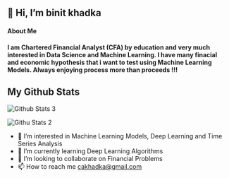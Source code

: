 ## 👋 Hi, I’m binit khadka

#### About Me 
#### I am Chartered Financial Analyst (CFA) by education and very much interested in Data Science and Machine Learning. I have many finacial and economic hypothesis that i want to test using Machine Learning Models. Always enjoying process more than proceeds !!!


## My Github Stats

![Github Stats 3](https://github-readme-stats.vercel.app/api?username=binit-13)

![Githu Stats 2](https://github-readme-stats.vercel.app/api/top-langs/?username=binit-13)




- 👀 I’m interested in Machine Learning Models, Deep Learning and Time Series Analysis
- 🌱 I’m currently learning Deep Learning Algorithms 
- 💞️ I’m looking to collaborate on Financial Problems
- 📫 How to reach me cakhadka@gmail.com

<!---
binit-13/binit-13 is a ✨ special ✨ repository because its `README.md` (this file) appears on your GitHub profile.
You can click the Preview link to take a look at your changes.
--->
